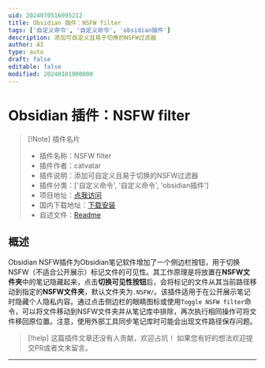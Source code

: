 ```yaml
---
uid: 2024070516095212
title: Obsidian 插件：NSFW filter
tags: ['自定义命令', '自定义命令', 'obsidian插件']
description: 添加可自定义且易于切换的NSFW过滤器
author: AI
type: auto
draft: false
editable: false
modified: 20240101000000
---
```


# Obsidian 插件：NSFW filter

> [!Note] 插件名片
> - 插件名称：NSFW filter
> - 插件作者：catvatar
> - 插件说明：添加可自定义且易于切换的NSFW过滤器
> - 插件分类：['自定义命令', '自定义命令', 'obsidian插件']
> - 项目地址：[点我访问](https://github.com/catvatar/Obsidian-NSFW-Plugin)
> - 国内下载地址：[下载安装](https://pkmer.cn/products/plugin/pluginMarket/?nsfw-filter)
> - 自述文件：[Readme](https://ghproxy.net/https://raw.githubusercontent.com/catvatar/Obsidian-NSFW-Plugin/master/README.md)



## 概述

Obsidian NSFW插件为Obsidian笔记软件增加了一个侧边栏按钮，用于切换NSFW（不适合公开展示）标记文件的可见性。其工作原理是将放置在**NSFW文件夹**中的笔记隐藏起来，点击**切换可见性按钮**后，会将标记的文件从其当前路径移动到指定的**NSFW文件夹**，默认文件夹为`.NSFW/`。该插件适用于在公开展示笔记时隐藏个人隐私内容。通过点击侧边栏的眼睛图标或使用`Toggle NSFW filter`命令，可以将文件移动到NSFW文件夹并从笔记库中排除，再次执行相同操作可将文件移回原位置。注意，使用外部工具同步笔记库时可能会出现文件路径保存问题。


> [!help] 
> 这篇插件文章还没有人贡献，欢迎占坑！
> 如果您有好的想法欢迎提交PR或者文末留言。
> 

---



